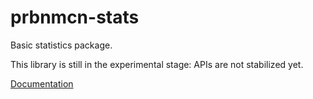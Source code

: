 # prbnmcn-stats

Basic statistics package.

This library is still in the experimental stage: APIs are not stabilized yet.

[Documentation][doc-link]

[doc-link]: https://igarnier.github.io/prbnmcn-stats/

